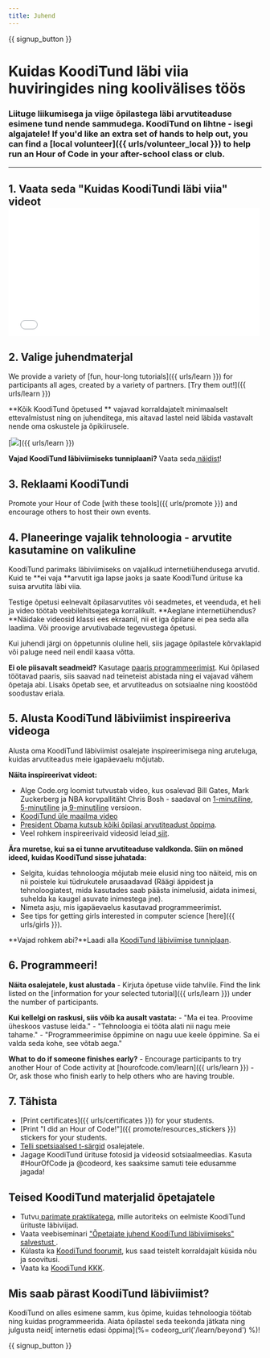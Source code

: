 ```yaml
---
title: Juhend
---
```


{{ signup_button }}

# Kuidas KoodiTund läbi viia huviringides ning koolivälises töös

### Liituge liikumisega ja viige õpilastega läbi arvutiteaduse esimene tund nende sammudega. KoodiTund on lihtne - isegi algajatele! If you'd like an extra set of hands to help out, you can find a [local volunteer]({{ urls/volunteer_local }}) to help run an Hour of Code in your after-school class or club.

* * *

## 1. Vaata seda "Kuidas KoodiTundi läbi viia" videot <iframe width="500" height="255" src="//www.youtube.com/embed/SrnvvWDm73k" frameborder="0" allowfullscreen mark="crwd-mark"></iframe> 

## 2. Valige juhendmaterjal

We provide a variety of [fun, hour-long tutorials]({{ urls/learn }}) for participants all ages, created by a variety of partners. [Try them out!]({{ urls/learn }})

**Kõik KoodiTund õpetused ** vajavad korraldajatelt minimaalselt ettevalmistust ning on juhenditega, mis aitavad lastel neid läbida vastavalt nende oma oskustele ja õpikiirusele.

[![](/images/fit-700/tutorials.png)]({{ urls/learn }})

**Vajad KoodiTund läbiviimiseks tunniplaani?** Vaata seda[ näidist](/files/AfterschoolEducatorLessonPlanOutline.docx)!

## 3. Reklaami KoodiTundi

Promote your Hour of Code [with these tools]({{ urls/promote }}) and encourage others to host their own events.

## 4. Planeeringe vajalik tehnoloogia - arvutite kasutamine on valikuline

KoodiTund parimaks läbiviimiseks on vajalikud internetiühendusega arvutid. Kuid te **ei vaja **arvutit iga lapse jaoks ja saate KoodiTund ürituse ka suisa arvutita läbi viia.

Testige õpetusi eelnevalt õpilasarvutites või seadmetes, et veenduda, et heli ja video töötab veebilehitsejatega korralikult. **Aeglane internetiühendus? **Näidake videosid klassi ees ekraanil, nii et iga õpilane ei pea seda alla laadima. Või proovige arvutivabade tegevustega õpetusi.

Kui juhendi järgi on õppetunnis oluline heli, siis jagage õpilastele kõrvaklapid või paluge need neil endil kaasa võtta.

**Ei ole piisavalt seadmeid?** Kasutage [paaris programmeerimist](https://www.youtube.com/watch?v=vgkahOzFH2Q). Kui õpilased töötavad paaris, siis saavad nad teineteist abistada ning ei vajavad vähem õpetaja abi. Lisaks õpetab see, et arvutiteadus on sotsiaalne ning koostööd soodustav eriala.

## 5. Alusta KoodiTund läbiviimist inspireeriva videoga

Alusta oma KoodiTund läbiviimist osalejate inspireerimisega ning aruteluga, kuidas arvutiteadus meie igapäevaelu mõjutab.

**Näita inspireerivat videot:**

- Alge Code.org loomist tutvustab video, kus osalevad Bill Gates, Mark Zuckerberg ja NBA korvpallitäht Chris Bosh - saadaval on [ 1-minutiline](https://www.youtube.com/watch?v=qYZF6oIZtfc), [5-minutiline](https://www.youtube.com/watch?v=nKIu9yen5nc) ja[ 9-minutiline](https://www.youtube.com/watch?v=dU1xS07N-FA) versioon.
- [KoodiTund üle maailma video](https://www.youtube.com/watch?v=KsOIlDT145A)
- [President Obama kutsub kõiki õpilasi arvutiteadust õppima](https://www.youtube.com/watch?v=6XvmhE1J9PY).
- Veel rohkem inspireerivaid videosid leiad[ siit](https://www.youtube.com/playlist?list=PLzdnOPI1iJNfpD8i4Sx7U0y2MccnrNZuP).

**Ära muretse, kui sa ei tunne arvutiteaduse valdkonda. Siin on mõned ideed, kuidas KoodiTund sisse juhatada:**

- Selgita, kuidas tehnoloogia mõjutab meie elusid ning too näiteid, mis on nii poistele kui tüdrukutele arusaadavad (Räägi äppidest ja tehnoloogiatest, mida kasutades saab päästa inimelusid, aidata inimesi, suhelda ka kaugel asuvate inimestega jne).
- Nimeta asju, mis igapäevaelus kasutavad programmeerimist.
- See tips for getting girls interested in computer science [here]({{ urls/girls }}).

**Vajad rohkem abi?**Laadi alla [KoodiTund läbiviimise tunniplaan](/files/AfterschoolEducatorLessonPlanOutline.docx).

## 6. Programmeeri!

**Näita osalejatele, kust alustada** - Kirjuta õpetuse viide tahvlile. Find the link listed on the [information for your selected tutorial]({{ urls/learn }}) under the number of participants.

**Kui kellelgi on raskusi, siis võib ka ausalt vastata:** - "Ma ei tea. Proovime üheskoos vastuse leida." - "Tehnoloogia ei tööta alati nii nagu meie tahame." - "Programmeerimise õppimine on nagu uue keele õppimine. Sa ei valda seda kohe, see võtab aega."

**What to do if someone finishes early?** - Encourage participants to try another Hour of Code activity at [hourofcode.com/learn]({{ urls/learn }}) - Or, ask those who finish early to help others who are having trouble.

## 7. Tähista

- [Print certificates]({{ urls/certificates }}) for your students.
- [Print "I did an Hour of Code!"]({{ promote/resources_stickers }}) stickers for your students.
- [Telli spetsiaalsed t-särgid](http://blog.code.org/post/132608499493/hour-of-code-shirts-and-more) osalejatele.
- Jagage KoodiTund ürituse fotosid ja videosid sotsiaalmeedias. Kasuta #HourOfCode ja @codeord, kes saaksime samuti teie edusamme jagada!

## Teised KoodiTund materjalid õpetajatele

- Tutvu[ parimate praktikatega](http://www.slideshare.net/TeachCode/hour-of-code-best-practices-for-successful-educators-51273466), mille autoriteks on eelmiste KoodiTund ürituste läbiviijad.
- Vaata veebiseminari [ "Õpetajate juhend KoodiTund läbiviimiseks" salvestust ](https://youtu.be/EJeMeSW2-Mw).
- Külasta ka [KoodiTund foorumit](http://forum.code.org/c/plc/hour-of-code), kus saad teistelt korraldajalt küsida nõu ja soovitusi.
- Vaata ka [KoodiTund KKK](https://support.code.org/hc/en-us/categories/200147083-Hour-of-Code).

## Mis saab pärast KoodiTund läbiviimist?

KoodiTund on alles esimene samm, kus õpime, kuidas tehnoloogia töötab ning kuidas programmeerida. Aiata õpilastel seda teekonda jätkata ning julgusta neid[ internetis edasi õppima](%= codeorg_url('/learn/beyond') %)!

{{ signup_button }}